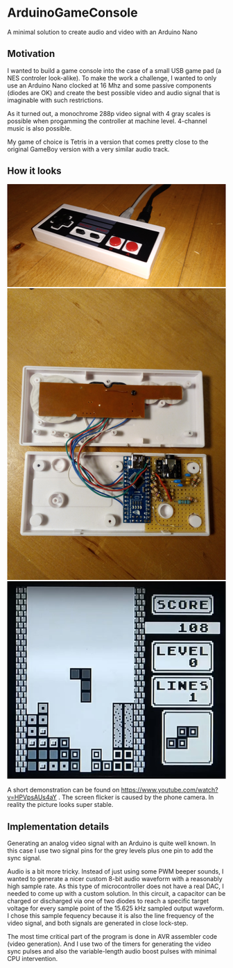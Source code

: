 # ArduinoGameConsole
A minimal solution to create audio and video with an Arduino Nano

## Motivation

I wanted to build a game console into the case of a small USB game pad (a NES controler look-alike).
To make the work a challenge, I wanted to only use an Arduino Nano clocked at 16 Mhz and some passive 
components (diodes are OK) and create the best possible video and audio signal that is
imaginable with such restrictions.

As it turned out, a monochrome 288p video signal with 4 gray scales is possible when 
progamming the controller at machine level. 4-channel music is also possible.

My game of choice is Tetris in a version that comes pretty close to the original 
GameBoy version with a very similar audio track.


## How it looks

![alt text](doc/console.jpg "Finished device")
![alt text](doc/inside.jpg "Components inside the case")
![alt text](doc/screen.jpg "Screenshot")

A short demonstration can be found on https://www.youtube.com/watch?v=HPVpsAUs4aY .
The screen flicker is caused by the phone camera. In reality the picture looks super stable. 


## Implementation details

Generating an analog video signal with an Arduino is quite well known. In this case I use 
two signal pins for the grey levels plus one pin to add the sync signal.

Audio is a bit more tricky. Instead of just using some PWM beeper sounds, I wanted to generate a nicer
custom 8-bit audio waveform with a reasonably high sample rate. As this type of microcontroller
does not have a real DAC, I needed to come up with a custom solution. In this circuit, a capacitor
can be charged or discharged via one of two diodes to reach a specific target voltage for
every sample point of the 15.625 kHz sampled output waveform. I chose this sample fequency because
it is also the line frequency of the video signal, and both signals are generated in close lock-step.
  
The most time critical part of the program is done in AVR assembler code (video generation). 
And I use two of the timers for generating the video sync pulses 
and also the variable-length audio boost pulses with minimal CPU intervention.

